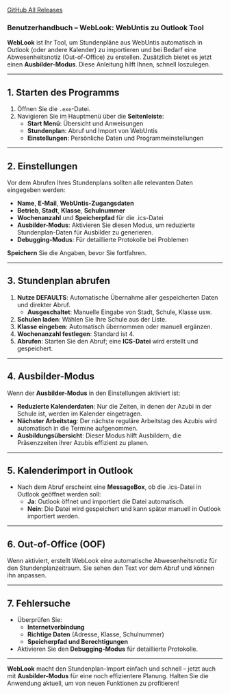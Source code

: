 [GitHub All Releases](https://img.shields.io/github/downloads/baulum/WebLook/total?style=round-square)


### Benutzerhandbuch – WebLook: WebUntis zu Outlook Tool

**WebLook** ist Ihr Tool, um Stundenpläne aus WebUntis automatisch in Outlook (oder andere Kalender) zu importieren und bei Bedarf eine Abwesenheitsnotiz (Out-of-Office) zu erstellen. Zusätzlich bietet es jetzt einen **Ausbilder-Modus**. Diese Anleitung hilft Ihnen, schnell loszulegen.

---

## 1. Starten des Programms
1. Öffnen Sie die `.exe`-Datei.  
2. Navigieren Sie im Hauptmenü über die **Seitenleiste**:
   - **Start Menü**: Übersicht und Anweisungen
   - **Stundenplan**: Abruf und Import von WebUntis
   - **Einstellungen**: Persönliche Daten und Programmeinstellungen

---

## 2. Einstellungen
Vor dem Abrufen Ihres Stundenplans sollten alle relevanten Daten eingegeben werden:

- **Name**, **E-Mail**, **WebUntis-Zugangsdaten**
- **Betrieb**, **Stadt**, **Klasse**, **Schulnummer**
- **Wochenanzahl** und **Speicherpfad** für die .ics-Datei
- **Ausbilder-Modus**: Aktivieren Sie diesen Modus, um reduzierte Stundenplan-Daten für Ausbilder zu generieren.
- **Debugging-Modus**: Für detaillierte Protokolle bei Problemen

**Speichern** Sie die Angaben, bevor Sie fortfahren.

---

## 3. Stundenplan abrufen
1. **Nutze DEFAULTS**: Automatische Übernahme aller gespeicherten Daten und direkter Abruf.  
   - **Ausgeschaltet**: Manuelle Eingabe von Stadt, Schule, Klasse usw.
2. **Schulen laden**: Wählen Sie Ihre Schule aus der Liste.
3. **Klasse eingeben**: Automatisch übernommen oder manuell ergänzen.
4. **Wochenanzahl festlegen**: Standard ist 4.
5. **Abrufen**: Starten Sie den Abruf; eine **ICS-Datei** wird erstellt und gespeichert.

---

## 4. Ausbilder-Modus
Wenn der **Ausbilder-Modus** in den Einstellungen aktiviert ist:
- **Reduzierte Kalenderdaten**: Nur die Zeiten, in denen der Azubi in der Schule ist, werden im Kalender eingetragen.
- **Nächster Arbeitstag**: Der nächste reguläre Arbeitstag des Azubis wird automatisch in die Termine aufgenommen.
- **Ausbildungsübersicht**: Dieser Modus hilft Ausbildern, die Präsenzzeiten ihrer Azubis effizient zu planen.

---

## 5. Kalenderimport in Outlook
- Nach dem Abruf erscheint eine **MessageBox**, ob die .ics-Datei in Outlook geöffnet werden soll:
  - **Ja**: Outlook öffnet und importiert die Datei automatisch.
  - **Nein**: Die Datei wird gespeichert und kann später manuell in Outlook importiert werden.

---

## 6. Out-of-Office (OOF)
Wenn aktiviert, erstellt WebLook eine automatische Abwesenheitsnotiz für den Stundenplanzeitraum. Sie sehen den Text vor dem Abruf und können ihn anpassen.

---

## 7. Fehlersuche
- Überprüfen Sie:
  - **Internetverbindung**
  - **Richtige Daten** (Adresse, Klasse, Schulnummer)
  - **Speicherpfad und Berechtigungen**
- Aktivieren Sie den **Debugging-Modus** für detaillierte Protokolle.

---

**WebLook** macht den Stundenplan-Import einfach und schnell – jetzt auch mit **Ausbilder-Modus** für eine noch effizientere Planung. Halten Sie die Anwendung aktuell, um von neuen Funktionen zu profitieren!
